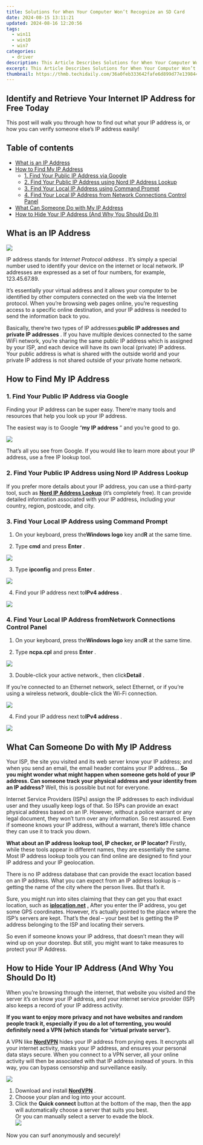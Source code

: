 ```yaml
---
title: Solutions for When Your Computer Won’t Recognize an SD Card
date: 2024-08-15 13:11:21
updated: 2024-08-16 12:20:56
tags:
  - win11
  - win10
  - win7
categories:
  - driver
description: This Article Describes Solutions for When Your Computer Won’t Recognize an SD Card
excerpt: This Article Describes Solutions for When Your Computer Won’t Recognize an SD Card
thumbnail: https://thmb.techidaily.com/36a0feb333642fafe6d899d77e13984485a54242ddf28da6d8e7c4998067f22e.jpg
---
```


## Identify and Retrieve Your Internet IP Address for Free Today

This post will walk you through how to find out what your IP address is, or how you can verify someone else’s IP address easily!

## Table of contents

* [What is an IP Address](https://tools.techidaily.com/drivereasy/download/)
* [How to Find My IP Address](https://tools.techidaily.com/drivereasy/download/)  
  * [1. Find Your Public IP Address via Google](https://tools.techidaily.com/drivereasy/download/)  
  * [2. Find Your Public IP Address using Nord IP Address Lookup](https://tools.techidaily.com/drivereasy/download/)  
  * [3. Find Your Local IP Address using Command Prompt](https://tools.techidaily.com/drivereasy/download/)  
  * [4. Find Your Local IP Address from Network Connections Control Panel](https://tools.techidaily.com/drivereasy/download/)
* [What Can Someone Do with My IP Address](https://tools.techidaily.com/drivereasy/download/)
* [How to Hide Your IP Address (And Why You Should Do It)](https://www.drivereasy.com/knowledge/what-is-my-ip-address/#h-how-to-hide-your-ip-address-and-why-you-should-do-it)

## What is an IP Address

![](https://images.drivereasy.com/wp-content/uploads/2021/11/business-g3f8eade2b_640.jpg)

 IP address stands for _Internet Protocol address_ . It’s simply a special number used to identify your device on the internet or local network. IP addresses are expressed as a set of four numbers, for example, 123.45.67.89\.

 It’s essentially your virtual address and it allows your computer to be identified by other computers connected on the web via the Internet protocol. When you’re browsing web pages online, you’re requesting access to a specific online destination, and your IP address is needed to send the information back to you.

 Basically, there’re two types of IP addresses:**public IP addresses and private IP addresses** . If you have multiple devices connected to the same WiFi network, you’re sharing the same public IP address which is assigned by your ISP, and each device will have its own local (private) IP address. Your public address is what is shared with the outside world and your private IP address is not shared outside of your private home network.

## How to Find My IP Address

### 1\. Find Your Public IP Address via Google

 Finding your IP address can be super easy. There’re many tools and resources that help you look up your IP address.

 The easiest way is to Google “**my IP address** ” and you’re good to go.

![](https://images.drivereasy.com/wp-content/uploads/2021/11/2021-11-15_10-44-07-1.jpg)

 That’s all you see from Google. If you would like to learn more about your IP address, use a free IP lookup tool.

### 2\. Find Your Public IP Address using Nord IP Address Lookup

 If you prefer more details about your IP address, you can use a third-party tool, such as **[Nord IP Address Lookup](https://r.brandreward.com/?key=c843bd9262a7db4767485d787d9c2653&url=https%3A%2F%2Fnordvpn.com%2Fip-lookup%2F&id=supereasy92961&id=supereasy92961)**  (it’s completely free). It can provide detailed information associated with your IP address, including your country, region, postcode, and city.

### 3\. Find Your Local IP Address using Command Prompt

 1) On your keyboard, press the**Windows logo** key and**R** at the same time.

 2) Type **cmd**  and press **Enter** .

![](https://images.drivereasy.com/wp-content/uploads/2021/11/2021-11-15_10-58-10.jpg)

 3) Type **ipconfig**  and press **Enter** .

![](https://images.drivereasy.com/wp-content/uploads/2021/11/2021-11-15_11-01-02.jpg)

 4) Find your IP address next to**IPv4 address** .

![](https://images.drivereasy.com/wp-content/uploads/2021/11/2021-11-15_14-31-39.jpg)

### 4\. Find Your Local IP Address from**Network Connections Control Panel**

 1) On your keyboard, press the**Windows logo** key and**R** at the same time.

 2) Type **ncpa.cpl** and press **Enter** .

![](https://images.drivereasy.com/wp-content/uploads/2021/11/2021-11-15_14-24-50.jpg)

 3) Double-click your active network., then click**Detail** .

 If you’re connected to an Ethernet network, select Ethernet, or if you’re using a wireless network, double-click the Wi-Fi connection.

![](https://images.drivereasy.com/wp-content/uploads/2021/11/2021-11-15_14-29-14.jpg)

 4) Find your IP address next to**IPv4 address** .

![](https://images.drivereasy.com/wp-content/uploads/2021/11/2021-11-15_14-29-36.jpg)

## What Can Someone Do with My IP Address

 Your ISP, the site you visited and its web server know your IP address; and when you send an email, the email header contains your IP address…   **So you might wonder what might happen when someone gets hold of your IP address. Can someone track your physical address and your identity from an IP address?**  Well, this is possible but not for everyone.

 Internet Service Providers (ISPs) assign the IP addresses to each individual user and they usually keep logs of that. So ISPs can provide an exact physical address based on an IP. However, without a police warrant or any legal document, they won’t turn over any information. So rest assured. Even if someone knows your IP address, without a warrant, there’s little chance they can use it to track you down.

 **What about an IP address lookup tool, IP checker, or IP locator?** Firstly, while these tools appear in different names, they are essentially the same. Most IP address lookup tools you can find online are designed to find your IP address and your IP geolocation.

 There is no IP address database that can provide the exact location based on an IP address. What you can expect from an IP address lookup is – getting the name of the city where the person lives. But that’s it.

 Sure, you might run into sites claiming that they can get you that exact location, such as **[iplocation.net](https://www.iplocation.net/ip-lookup)** [.](https://www.iplocation.net/ip-lookup) After you enter the IP address, you get some GPS coordinates. However, it’s actually pointed to the place where the ISP’s servers are kept. That’s the deal – your best bet is getting the IP address belonging to the ISP and locating their servers.

 So even if someone knows your IP address, that doesn’t mean they will wind up on your doorstep. But still, you might want to take measures to protect your IP Address.

## How to Hide Your IP Address (And Why You Should Do It)

 When you’re browsing through the internet, that website you visited and the server it’s on know your IP address, and your internet service provider (ISP) also keeps a record of your IP address activity.

 **If you want to enjoy more privacy and not have websites and random people track it, especially if you do a lot of torrenting, you would definitely need a VPN (which stands for ‘virtual private server’).**

 A VPN like **[NordVPN](https://tools.techidaily.com/drivereasy/download/)**  hides your IP address from prying eyes. It encrypts all your internet activity, masks your IP address, and ensures your personal data stays secure. When you connect to a VPN server, all your online activity will then be associated with that IP address instead of yours. In this way, you can bypass censorship and surveillance easily.

![](https://images.drivereasy.com/wp-content/uploads/2019/01/nordvpn-1.jpg)

1. Download and install **[NordVPN](https://tools.techidaily.com/drivereasy/download/)**  .
2. Choose your plan and log into your account.
3. Click the **Quick connect** button at the bottom of the map, then the app will automatically choose a server that suits you best.  
 Or you can manually select a server to evade the block.  
![](https://images.drivereasy.com/wp-content/uploads/2021/10/Nord-unprotected.png)

Now you can surf anonymously and securely!

<ins class="adsbygoogle"
     style="display:block"
     data-ad-format="autorelaxed"
     data-ad-client="ca-pub-7571918770474297"
     data-ad-slot="1223367746"></ins>



<ins class="adsbygoogle"
     style="display:block"
     data-ad-client="ca-pub-7571918770474297"
     data-ad-slot="8358498916"
     data-ad-format="auto"
     data-full-width-responsive="true"></ins>
